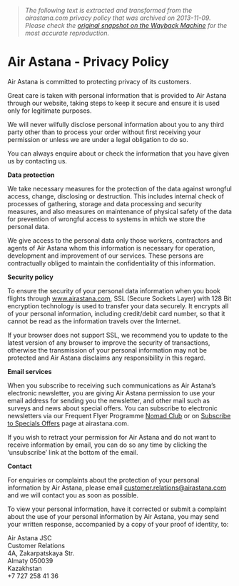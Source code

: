 > *The following text is extracted and transformed from the airastana.com privacy policy that was archived on 2013-11-09. Please check the [original snapshot on the Wayback Machine](https://web.archive.org/web/20131109145155id_/http%3A//www.airastana.com/int/en/Privacy-Policy.aspx) for the most accurate reproduction.*

# Air Astana - Privacy Policy

Air Astana is committed to protecting privacy of its customers.

Great care is taken with personal information that is provided to Air Astana through our website, taking steps to keep it secure and ensure it is used only for legitimate purposes.

We will never wilfully disclose personal information about you to any third party other than to process your order without first receiving your permission or unless we are under a legal obligation to do so.

You can always enquire about or check the information that you have given us by contacting us.

 **Data protection**

We take necessary measures for the protection of the data against wrongful access, change, disclosing or destruction. This includes internal check of processes of gathering, storage and data processing and security measures, and also measures on maintenance of physical safety of the data for prevention of wrongful access to systems in which we store the personal data.

We give access to the personal data only those workers, contractors and agents of Air Astana whom this information is necessary for operation, development and improvement of our services. These persons are contractually obliged to maintain the confidentiality of this information.

 **Security policy**

To ensure the security of your personal data information when you book flights through www.airastana.com, SSL (Secure Sockets Layer) with 128 Bit encryption technology is used to transfer your data securely. It encrypts all of your personal information, including credit/debit card number, so that it cannot be read as the information travels over the Internet.

If your browser does not support SSL, we recommend you to update to the latest version of any browser to improve the security of transactions, otherwise the transmission of your personal information may not be protected and Air Astana disclaims any responsibility in this regard. 

 **Email services**

When you subscribe to receiving such communications as Air Astana’s electronic newsletter, you are giving Air Astana permission to use your email address for sending you the newsletter, and other mail such as surveys and news about special offers. You can subscribe to electronic newsletters via our Frequent Flyer Programme [Nomad Club](https://web.archive.org/common/en/Join-Now.aspx) or on [Subscribe to Specials Offers](https://web.archive.org/common/en/Subscribe-to-Special-Offers.aspx) page at airastana.com.

If you wish to retract your permission for Air Astana and do not want to receive information by email, you can do so any time by clicking the ‘unsubscribe’ link at the bottom of the email.

 **Contact**

For enquiries or complaints about the protection of your personal information by Air Astana, please email [customer.relations@airastana.com](mailto:customer.relations@airastana.com) and we will contact you as soon as possible.

To view your personal information, have it corrected or submit a complaint about the use of your personal information by Air Astana, you may send your written response, accompanied by a copy of your proof of identity, to:

Air Astana JSC  
Customer Relations  
4A, Zakarpatskaya Str.  
Almaty 050039  
Kazakhstan  
+7 727 258 41 36

